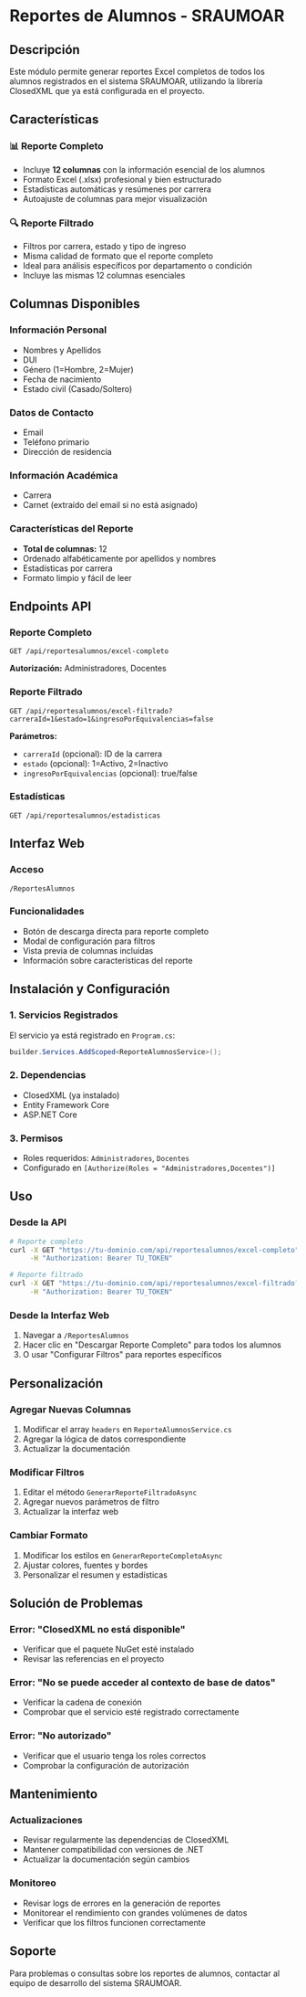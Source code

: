 # Reportes de Alumnos - SRAUMOAR

## Descripción

Este módulo permite generar reportes Excel completos de todos los alumnos registrados en el sistema SRAUMOAR, utilizando la librería ClosedXML que ya está configurada en el proyecto.

## Características

### 📊 **Reporte Completo**

- Incluye **12 columnas** con la información esencial de los alumnos
- Formato Excel (.xlsx) profesional y bien estructurado
- Estadísticas automáticas y resúmenes por carrera
- Autoajuste de columnas para mejor visualización

### 🔍 **Reporte Filtrado**

- Filtros por carrera, estado y tipo de ingreso
- Misma calidad de formato que el reporte completo
- Ideal para análisis específicos por departamento o condición
- Incluye las mismas 12 columnas esenciales

## Columnas Disponibles

### **Información Personal**
- Nombres y Apellidos
- DUI
- Género (1=Hombre, 2=Mujer)
- Fecha de nacimiento
- Estado civil (Casado/Soltero)

### **Datos de Contacto**
- Email
- Teléfono primario
- Dirección de residencia

### **Información Académica**
- Carrera
- Carnet (extraído del email si no está asignado)

### **Características del Reporte**
- **Total de columnas:** 12
- Ordenado alfabéticamente por apellidos y nombres
- Estadísticas por carrera
- Formato limpio y fácil de leer

## Endpoints API

### **Reporte Completo**

```
GET /api/reportesalumnos/excel-completo
```

**Autorización:** Administradores, Docentes

### **Reporte Filtrado**

```
GET /api/reportesalumnos/excel-filtrado?carreraId=1&estado=1&ingresoPorEquivalencias=false
```

**Parámetros:**

- `carreraId` (opcional): ID de la carrera
- `estado` (opcional): 1=Activo, 2=Inactivo
- `ingresoPorEquivalencias` (opcional): true/false

### **Estadísticas**

```
GET /api/reportesalumnos/estadisticas
```

## Interfaz Web

### **Acceso**

```
/ReportesAlumnos
```

### **Funcionalidades**

- Botón de descarga directa para reporte completo
- Modal de configuración para filtros
- Vista previa de columnas incluidas
- Información sobre características del reporte

## Instalación y Configuración

### **1. Servicios Registrados**

El servicio ya está registrado en `Program.cs`:

```csharp
builder.Services.AddScoped<ReporteAlumnosService>();
```

### **2. Dependencias**

- ClosedXML (ya instalado)
- Entity Framework Core
- ASP.NET Core

### **3. Permisos**

- Roles requeridos: `Administradores`, `Docentes`
- Configurado en `[Authorize(Roles = "Administradores,Docentes")]`

## Uso

### **Desde la API**

```bash
# Reporte completo
curl -X GET "https://tu-dominio.com/api/reportesalumnos/excel-completo" \
     -H "Authorization: Bearer TU_TOKEN"

# Reporte filtrado
curl -X GET "https://tu-dominio.com/api/reportesalumnos/excel-filtrado?estado=1" \
     -H "Authorization: Bearer TU_TOKEN"
```

### **Desde la Interfaz Web**

1. Navegar a `/ReportesAlumnos`
2. Hacer clic en "Descargar Reporte Completo" para todos los alumnos
3. O usar "Configurar Filtros" para reportes específicos

## Personalización

### **Agregar Nuevas Columnas**

1. Modificar el array `headers` en `ReporteAlumnosService.cs`
2. Agregar la lógica de datos correspondiente
3. Actualizar la documentación

### **Modificar Filtros**

1. Editar el método `GenerarReporteFiltradoAsync`
2. Agregar nuevos parámetros de filtro
3. Actualizar la interfaz web

### **Cambiar Formato**

1. Modificar los estilos en `GenerarReporteCompletoAsync`
2. Ajustar colores, fuentes y bordes
3. Personalizar el resumen y estadísticas

## Solución de Problemas

### **Error: "ClosedXML no está disponible"**

- Verificar que el paquete NuGet esté instalado
- Revisar las referencias en el proyecto

### **Error: "No se puede acceder al contexto de base de datos"**

- Verificar la cadena de conexión
- Comprobar que el servicio esté registrado correctamente

### **Error: "No autorizado"**

- Verificar que el usuario tenga los roles correctos
- Comprobar la configuración de autorización

## Mantenimiento

### **Actualizaciones**

- Revisar regularmente las dependencias de ClosedXML
- Mantener compatibilidad con versiones de .NET
- Actualizar la documentación según cambios

### **Monitoreo**

- Revisar logs de errores en la generación de reportes
- Monitorear el rendimiento con grandes volúmenes de datos
- Verificar que los filtros funcionen correctamente

## Soporte

Para problemas o consultas sobre los reportes de alumnos, contactar al equipo de desarrollo del sistema SRAUMOAR.
